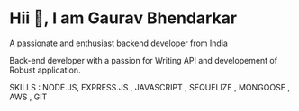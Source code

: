  # Hii 👋, I am Gaurav Bhendarkar

A passionate and enthusiast backend developer from India

Back-end developer with a passion for Writing API and developement of Robust application.

SKILLS : NODE.JS, EXPRESS.JS , JAVASCRIPT , SEQUELIZE , MONGOOSE , AWS , GIT
